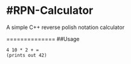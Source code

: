 #RPN-Calculator
==============

A simple C++ reverse polish notation calculator

==============
##Usage

```
4 10 * 2 + =
(prints out 42)
```
